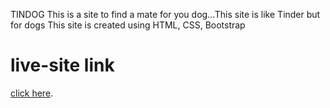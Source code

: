 TINDOG
This is a site to find a mate for you dog...This site is like Tinder but for dogs
This site is created using HTML, CSS, Bootstrap 
# live-site link
[click here](https://moored-oval-yttrium.glitch.me).
